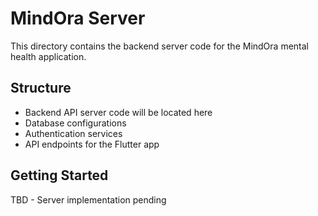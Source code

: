 # MindOra Server

This directory contains the backend server code for the MindOra mental health application.

## Structure

- Backend API server code will be located here
- Database configurations
- Authentication services
- API endpoints for the Flutter app

## Getting Started

TBD - Server implementation pending
